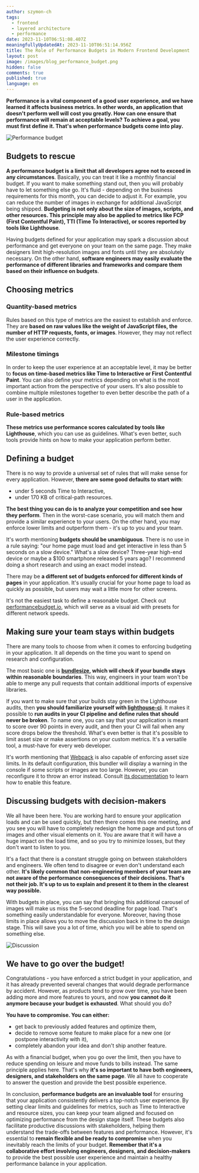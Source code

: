 ```yaml
---
author: szymon-ch
tags:
  - frontend
  - layered architecture
  - performance
date: 2023-11-10T06:51:08.407Z
meaningfullyUpdatedAt: 2023-11-10T06:51:14.956Z
title: The Role of Performance Budgets in Modern Frontend Development
layout: post
image: /images/blog_performance_budget.png
hidden: false
comments: true
published: true
language: en
---
```

**Performance is a vital component of a good user experience, and we have learned it affects business metrics. In other words, an application that doesn't perform well will cost you greatly. How can one ensure that performance will remain at acceptable levels? To achieve a goal, you must first define it. That's when performance budgets come into play.**

<div class="image"><img src="/images/blog_performance_budget.png" alt="Performance budget" title="Performance budget"  /> </div>

## Budgets to rescue

**A performance budget is a limit that all developers agree not to exceed in any circumstances**. Basically, you can treat it like a monthly financial budget. If you want to make something stand out, then you will probably have to let something else go. It's fluid - depending on the business requirements for this month, you can decide to adjust it. For example, you can reduce the number of images in exchange for additional JavaScript being shipped. **Budgeting is not only about the size of images, scripts, and other resources. This principle may also be applied to metrics like FCP (First Contentful Paint), TTI (Time To Interactive), or scores reported by tools like Lighthouse**.

Having budgets defined for your application may spark a discussion about performance and get everyone on your team on the same page. They make designers limit high-resolution images and fonts until they are absolutely necessary. On the other hand, **software engineers may easily evaluate the performance of different libraries and frameworks and compare them based on their influence on budgets**.

## Choosing metrics

### Quantity-based metrics

Rules based on this type of metrics are the easiest to establish and enforce. They are **based on raw values like the weight of JavaScript files, the number of HTTP requests, fonts, or images**. However, they may not reflect the user experience correctly.

### Milestone timings

In order to keep the user experience at an acceptable level, it may be better to **focus on time-based metrics like Time to Interactive or First Contentful Paint**. You can also define your metrics depending on what is the most important action from the perspective of your users. It's also possible to combine multiple milestones together to even better describe the path of a user in the application.

### Rule-based metrics

**These metrics use performance scores calculated by tools like Lighthouse**, which you can use as guidelines. What's even better, such tools provide hints on how to make your application perform better.

## Defining a budget

There is no way to provide a universal set of rules that will make sense for every application. However, **there are some good defaults to start with**:

* under 5 seconds Time to Interactive,
* under 170 KB of critical-path resources.

**The best thing you can do is to analyze your competition and see how they perform**. Then in the worst-case scenario, you will match them and provide a similar experience to your users. On the other hand, you may enforce lower limits and outperform them - it's up to you and your team.

It's worth mentioning **budgets should be unambiguous**. There is no use in a rule saying: "our home page must load and get interactive in less than 5 seconds on a slow device." What's a slow device? Three-year high-end device or maybe a $100 smartphone released 5 years ago? I recommend doing a short research and using an exact model instead.

There may be **a different set of budgets enforced for different kinds of pages** in your application. It's usually crucial for your home page to load as quickly as possible, but users may wait a little more for other screens.

It's not the easiest task to define a reasonable budget. Check out [performancebudget.io](https://performancebudget.io/), which will serve as a visual aid with presets for different network speeds.

## Making sure your team stays within budgets

There are many tools to choose from when it comes to enforcing budgeting in your application. It all depends on the time you want to spend on research and configuration.

The most basic one is **[bundlesize](https://github.com/siddharthkp/bundlesize), which will check if your bundle stays within reasonable boundaries**. This way, engineers in your team won't be able to merge any pull requests that contain additional imports of expensive libraries.

If you want to make sure that your builds stay green in the Lighthouse audits, then **you should familiarize yourself with [lighthouse-ci](https://github.com/GoogleChrome/lighthouse-ci)**. It makes it possible to **run audits in your CI pipeline and define rules that should never be broken**. To name one, you can say that your application is meant to score over 90 points in every audit, and then your CI will fail when any score drops below the threshold. What's even better is that it's possible to limit asset size or make assertions on your custom metrics. It's a versatile tool, a must-have for every web developer.

It's worth mentioning that [Webpack](https://webpack.js.org/) is also capable of enforcing asset size limits. In its default configuration, this bundler will display a warning in the console if some scripts or images are too large. However, you can reconfigure it to throw an error instead. Consult [its documentation](https://webpack.js.org/configuration/performance/) to learn how to enable this feature.

## Discussing budgets with decision-makers

We all have been here. You are working hard to ensure your application loads and can be used quickly, but then there comes this one meeting, and you see you will have to completely redesign the home page and put tons of images and other visual elements on it. You are aware that it will have a huge impact on the load time, and so you try to minimize losses, but they don't want to listen to you.

It's a fact that there is a constant struggle going on between stakeholders and engineers. We often tend to disagree or even don't understand each other. **It's likely common that non-engineering members of your team are not aware of the performance consequences of their decisions. That's not their job. It's up to us to explain and present it to them in the clearest way possible.**

With budgets in place, you can say that bringing this additional carousel of images will make us miss the 5-second deadline for page load. That's something easily understandable for everyone. Moreover, having those limits in place allows you to move the discussion back in time to the design stage. This will save you a lot of time, which you will be able to spend on something else.

<div class="image"><img src="/images/discussion_photo_blog.png" alt="Discussion" title="Discussion"  /> </div>

## We have to go over the budget!

Congratulations - you have enforced a strict budget in your application, and it has already prevented several changes that would degrade performance by accident. However, as products tend to grow over time, you have been adding more and more features to yours, and now **you cannot do it anymore because your budget is exhausted**. What should you do?

**You have to compromise. You can either:**

* get back to previously added features and optimize them,
* decide to remove some feature to make place for a new one (or postpone interactivity with it),
* completely abandon your idea and don't ship another feature.

As with a financial budget, when you go over the limit, then you have to reduce spending on leisure and move funds to bills instead. The same principle applies here. That's why **it's so important to have both engineers, designers, and stakeholders on the same page**. We all have to cooperate to answer the question and provide the best possible experience.

In conclusion, **performance budgets are an invaluable tool** for ensuring that your application consistently delivers a top-notch user experience. By setting clear limits and guidelines for metrics, such as Time to Interactive and resource sizes, you can keep your team aligned and focused on optimizing performance from the design stage itself. These budgets also facilitate productive discussions with stakeholders, helping them understand the trade-offs between features and performance. However, it's essential to **remain flexible and be ready to compromise** when you inevitably reach the limits of your budget. **Remember that it's a collaborative effort involving engineers, designers, and decision-makers** to provide the best possible user experience and maintain a healthy performance balance in your application.